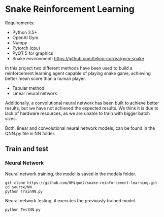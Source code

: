 # Snake Reinforcement Learning

Requirements:
- Python 3.5+
- OpenAI Gym
- Numpy
- Pytorch (cpu)
- PyQT 5 for graphics
- Snake environment: https://github.com/telmo-correa/gym-snake

In this project two different methods have been used to build a reinforcement learning agent capable of playing snake game, achieving better mean score than a human player.
- Tabular method
- Linear neural network

Additionally, a convolutional neural network has been built to achieve better results, but we have not achieved the expected results. We think it is due to lack of hardware resources, as we are unable to train with bigger batch sizes.

Both, linear and convolutional neural network models, can be found in the QNN.py file in NN folder.

## Train and test
### Neural Network
Neural network training, the model is saved in the models folder.
```
git clone https://github.com/0Miquel/snake-reinforcement-learning.git
cd source/NN
python TrainNN.py
```
Neural network testing, it executes the previously trained model.
```
python TestNN.py
```

